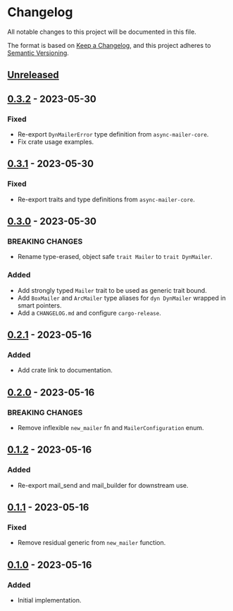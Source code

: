 # Changelog

All notable changes to this project will be documented in this file.

The format is based on [Keep a Changelog](https://keepachangelog.com/en/1.0.0/),
and this project adheres to [Semantic Versioning](https://semver.org/spec/v2.0.0.html).

<!-- next-header -->

## [Unreleased] <!-- release-date -->

## [0.3.2] - 2023-05-30

### Fixed

- Re-export `DynMailerError` type definition from `async-mailer-core`.
- Fix crate usage examples.

## [0.3.1] - 2023-05-30

### Fixed

- Re-export traits and type definitions from `async-mailer-core`.

## [0.3.0] - 2023-05-30

### BREAKING CHANGES

- Rename type-erased, object safe `trait Mailer` to `trait DynMailer`.

### Added

- Add strongly typed `Mailer` trait to be used as generic trait bound.
- Add `BoxMailer` and `ArcMailer` type aliases for `dyn DynMailer` wrapped in smart pointers.
- Add a `CHANGELOG.md` and configure `cargo-release`.

## [0.2.1] - 2023-05-16

### Added

- Add crate link to documentation.

## [0.2.0] - 2023-05-16

### BREAKING CHANGES

- Remove inflexible `new_mailer` fn and `MailerConfiguration` enum.

## [0.1.2] - 2023-05-16

### Added

- Re-export mail_send and mail_builder for downstream use.

## [0.1.1] - 2023-05-16

### Fixed

- Remove residual generic from `new_mailer` function.

## [0.1.0] - 2023-05-16

### Added

- Initial implementation.

<!-- next-url -->
[Unreleased]: https://github.com/LeoniePhiline/async-mailer/compare/v0.3.2...HEAD
[0.3.2]: https://github.com/LeoniePhiline/async-mailer/compare/v0.3.1...v0.3.2
[0.3.1]: https://github.com/LeoniePhiline/async-mailer/compare/v0.3.0...v0.3.1
[0.3.0]: https://github.com/LeoniePhiline/async-mailer/compare/v0.2.1...v0.3.0
[0.2.1]: https://github.com/LeoniePhiline/async-mailer/compare/v0.2.0...v0.2.1
[0.2.0]: https://github.com/LeoniePhiline/async-mailer/compare/v0.1.2...v0.2.0
[0.1.2]: https://github.com/LeoniePhiline/async-mailer/compare/v0.1.1...v0.1.2
[0.1.1]: https://github.com/LeoniePhiline/async-mailer/compare/v0.1.0...v0.1.1
[0.1.0]: https://github.com/LeoniePhiline/async-mailer/releases/tag/v0.1.0
